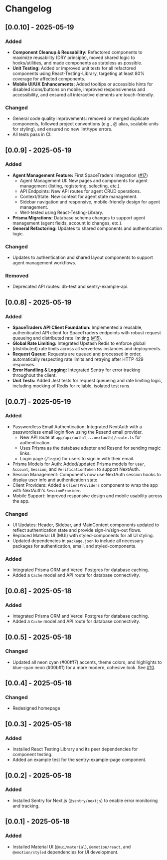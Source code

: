 # Changelog

## [0.0.10] - 2025-05-19
### Added
- **Component Cleanup & Reusability:** Refactored components to maximize reusability (DRY principle), moved shared logic to hooks/utilities, and made components as stateless as possible.
- **Unit Testing:** Added or improved unit tests for all refactored components using React-Testing-Library, targeting at least 80% coverage for affected components.
- **Mobile UI/UX Enhancements:** Added tooltips or accessible hints for disabled icons/buttons on mobile, improved responsiveness and accessibility, and ensured all interactive elements are touch-friendly.

### Changed
- General code quality improvements: removed or merged duplicate components, followed project conventions (e.g., @ alias, scalable units for styling), and ensured no new lint/type errors.
- All tests pass in CI.

## [0.0.9] - 2025-05-19
### Added
- **Agent Management Feature:** First SpaceTraders integration ([#17](https://github.com/Justinn/commandnet/issues/17))
  - Agent Management UI: New pages and components for agent management (listing, registering, selecting, etc.).
  - API Endpoints: New API routes for agent CRUD operations.
  - Context/State: New context for agent state management.
  - Sidebar navigation and responsive, mobile-friendly design for agent management.
  - Well-tested using React-Testing-Library.
- **Prisma Migrations:** Database schema changes to support agent management (agent fields, account id changes, etc.).
- **General Refactoring:** Updates to shared components and authentication logic.

### Changed
- Updates to authentication and shared layout components to support agent management workflows.

### Removed
- Deprecated API routes: db-test and sentry-example-api. 

## [0.0.8] - 2025-05-19
### Added
- **SpaceTraders API Client Foundation:** Implemented a reusable, authenticated API client for SpaceTraders endpoints with robust request queueing and distributed rate limiting ([#15](https://github.com/Justinn/commandnet/issues/15)).
- **Global Rate Limiting:** Integrated Upstash Redis to enforce global (distributed) rate limits across all serverless instances and deployments.
- **Request Queue:** Requests are queued and processed in order, automatically respecting rate limits and retrying after HTTP 429 responses.
- **Error Handling & Logging:** Integrated Sentry for error tracking throughout the client.
- **Unit Tests:** Added Jest tests for request queueing and rate limiting logic, including mocking of Redis for reliable, isolated test runs.

## [0.0.7] - 2025-05-19
### Added
- Passwordless Email Authentication: Integrated NextAuth with a passwordless email login flow using the Resend email provider.
  - New API route at `app/api/auth/[...nextauth]/route.ts` for authentication.
  - Uses Prisma as the database adapter and Resend for sending magic links.
  - Login page (`/login`) for users to sign in with their email.
- Prisma Models for Auth: Added/updated Prisma models for `User`, `Account`, `Session`, and `VerificationToken` to support NextAuth.
- Session Management: Components now use NextAuth session hooks to display user info and authentication state.
- Client Providers: Added a `ClientProviders` component to wrap the app with NextAuth's `SessionProvider`.
- Mobile Support: Improved responsive design and mobile usability across the app.

### Changed
- UI Updates: Header, Sidebar, and MainContent components updated to reflect authentication state and provide sign-in/sign-out flows.
- Replaced Material UI (MUI) with styled-components for all UI styling.
- Updated dependencies in `package.json` to include all necessary packages for authentication, email, and styled-components.

### Added
- Integrated Prisma ORM and Vercel Postgres for database caching.
- Added a `Cache` model and API route for database connectivity.

## [0.0.6] - 2025-05-18
### Added
- Integrated Prisma ORM and Vercel Postgres for database caching.
- Added a `Cache` model and API route for database connectivity.

## [0.0.5] - 2025-05-18
### Changed
- Updated all neon cyan (#00fff7) accents, theme colors, and highlights to blue-cyan neon (#00bfff) for a more modern, cohesive look. See [#10](https://github.com/Justinn/commandnet/issues/10).

## [0.0.4] - 2025-05-18
### Changed
- Redesigned homepage

## [0.0.3] - 2025-05-18
### Added
- Installed React Testing Library and its peer dependencies for component testing.
- Added an example test for the sentry-example-page component.

## [0.0.2] - 2025-05-18
### Added
- Installed Sentry for Next.js (`@sentry/nextjs`) to enable error monitoring and tracking.

## [0.0.1] - 2025-05-18
### Added
- Installed Material UI (`@mui/material`), `@emotion/react`, and `@emotion/styled` dependencies for UI development.